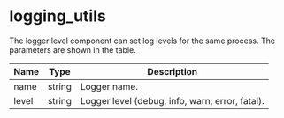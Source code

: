 # logging_utils

The logger level component can set log levels for the same process. The parameters are shown in the table.

| Name  | Type   | Description                                     |
| ----- | ------ | ----------------------------------------------- |
| name  | string | Logger name.                                    |
| level | string | Logger level (debug, info, warn, error, fatal). |
